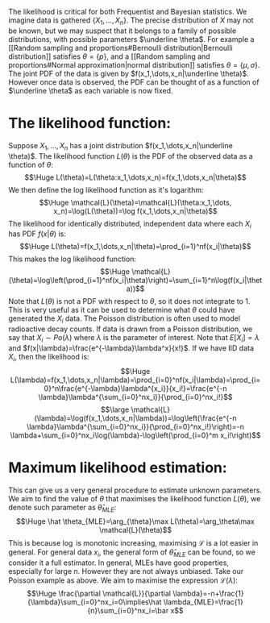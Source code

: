 
The likelihood is critical for both Frequentist and Bayesian statistics. We imagine data is gathered $\{X_1,\dots,X_n\}$. The precise distribution of $X$ may not be known, but we may suspect that it belongs to a family of possible distributions, with possible parameters $\underline \theta$. For example a [[Random sampling and proportions#Bernoulli distribution|Bernoulli distribution]] satisfies $\theta=\{p\}$, and a [[Random sampling and proportions#Normal approximation|normal distribution]] satisfies $\theta=\{\mu,\sigma\}$. The joint PDF of the data is given by $f(x_1,\dots,x_n|\underline \theta)$. However once data is observed, the PDF can be thought of as a function of $\underline \theta$ as each variable is now fixed.

# The likelihood function:

Suppose $X_1,\dots,X_n$ has a joint distribution $f(x_1,\dots,x_n|\underline \theta)$. The likelihood function $L(\theta)$ is the PDF of the observed data as a function of $\theta$:$$\Huge L(\theta)=L(\theta:x_1,\dots,x_n)=f(x_1,\dots,x_n|\theta)$$We then define the log likelihood function as it's logarithm:$$\Huge \mathcal{L}(\theta)=\mathcal{L}(\theta:x_1,\dots, x_n)=\log(L(\theta))=\log f(x_1,\dots,x_n|\theta)$$The likelihood for identically distributed, independent data where each $X_i$ has PDF $f(x|\theta)$ is:$$\Huge L(\theta)=f(x_1,\dots,x_n|\theta)=\prod_{i=1}^nf(x_i|\theta)$$This makes the log likelihood function:$$\Huge \mathcal{L}(\theta)=\log\left(\prod_{i=1}^nf(x_i|\theta)\right)=\sum_{i=1}^n\log(f(x_i|\theta))$$Note that $L(\theta)$ is not a PDF with respect to $\theta$, so it does not integrate to $1$. This is very useful as it can be used to determine what $\theta$ could have generated the $X_i$ data. The Poisson distribution is often used to model radioactive decay counts. If data is drawn from a Poisson distribution, we say that $X_i\sim Po(\lambda)$ where $\lambda$ is the parameter of interest. Note that $E[X_i]=\lambda$ and $f(x|\lambda)=\frac{e^{-\lambda}\lambda^x}{x!}$. If we have IID data $X_i$, then the likelihood is:$$\Huge L(\lambda)=f(x_1,\dots,x_n|\lambda)=\prod_{i=0}^nf(x_i|\lambda)=\prod_{i=0}^n\frac{e^{-\lambda}\lambda^{x_i}}{x_i!}=\frac{e^{-n \lambda}\lambda^{\sum_{i=0}^nx_i}}{\prod_{i=0}^nx_i!}$$$$\large \mathcal{L}(\lambda)=\log(f(x_1,\dots,x_n|\lambda))=\log\left(\frac{e^{-n \lambda}\lambda^{\sum_{i=0}^nx_i}}{\prod_{i=0}^nx_i!}\right)=-n \lambda+\sum_{i=0}^nx_i\log(\lambda)-\log\left(\prod_{i=0}^m x_i!\right)$$
# Maximum likelihood estimation:

This can give us a very general procedure to estimate unknown parameters. We aim to find the value of $\theta$ that maximises the likelihood function $L(\theta)$, we denote such parameter as $\hat \theta_{MLE}$:$$\Huge \hat \theta_{MLE}=\arg_{\theta}\max L(\theta)=\arg_\theta\max \mathcal{L}(\theta)$$This is because $\log$ is monotonic increasing, maximising $\mathcal{L}$ is a lot easier in general. For general data $x_i$, the general form of $\hat \theta_{MLE}$ can be found, so we consider it a full estimator. In general, MLEs have good properties, especially for large $n$. However they are not always unbiased. Take our Poisson example  as above. We aim to maximise the expression $\mathcal{L}(\lambda)$:$$\Huge \frac{\partial \mathcal{L}}{\partial \lambda}=-n+\frac{1}{\lambda}\sum_{i=0}^nx_i=0\implies\hat \lambda_{MLE}=\frac{1}{n}\sum_{i=0}^nx_i=\bar x$$